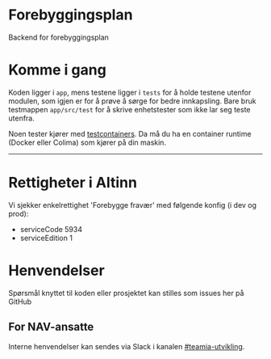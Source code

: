 Forebyggingsplan
================

Backend for forebyggingsplan 

# Komme i gang

Koden ligger i `app`, mens testene ligger i `tests` for å holde testene utenfor modulen, som igjen er for å prøve å
sørge for bedre innkapsling. Bare bruk testmappen `app/src/test` for å skrive enhetstester som ikke lar seg teste utenfra.

Noen tester kjører med [testcontainers](https://www.testcontainers.org/). Da må du ha en container runtime (Docker eller Colima) som kjører på din maskin.

---
# Rettigheter i Altinn
Vi sjekker enkelrettighet 'Forebygge fravær' med følgende konfig (i dev og prod): 
 - serviceCode 5934
 - serviceEdition 1
 
# Henvendelser

Spørsmål knyttet til koden eller prosjektet kan stilles som issues her på GitHub

## For NAV-ansatte

Interne henvendelser kan sendes via Slack i kanalen [#teamia-utvikling](https://nav-it.slack.com/archives/C016KJA7CFK).
